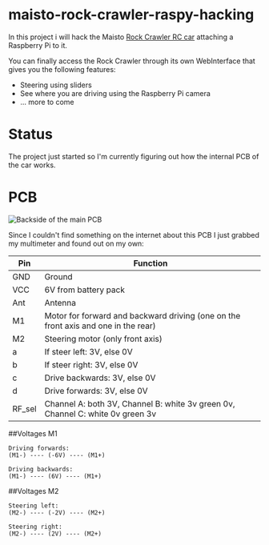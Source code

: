 maisto-rock-crawler-raspy-hacking
=================================

In this project i will hack the Maisto [Rock Crawler RC car](http://www.amazon.de/Maisto-581152-Crawler-farblich-sortiert/dp/B003ML36HI/ref=sr_1_1?ie=UTF8&qid=1392464428&sr=8-1&keywords=maisto+rock+crawler) attaching a Raspberry Pi to it.

You can finally access the Rock Crawler through its own WebInterface that gives you the following features:

* Steering using sliders
* See where you are driving using the Raspberry Pi camera
* ... more to come

Status
======

The project just started so I'm currently figuring out how the internal PCB of the car works.

PCB
===

![Backside of the main PCB](https://github.com/smashnet/maisto-rock-crawler-raspy-hacking/blob/master/pcb/pcb_back.jpg?raw=true)

Since I couldn't find something on the internet about this PCB I just grabbed my multimeter and found out on my own:

| Pin | Function |
| --- | -------- |
| GND | Ground |
| VCC | 6V from battery pack |
| Ant | Antenna |
| M1  | Motor for forward and backward driving (one on the front axis and one in the rear) |
| M2  | Steering motor (only front axis) |
| a   | If steer left: 	3V, else 0V |
| b   | If steer right: 	3V, else 0V |
| c   | Drive backwards: 3V, else 0V |
| d   | Drive forwards:	3V, else 0V |
| RF_sel | Channel A: both 3V, Channel B: white 3v green 0v, Channel C: white 0v green 3v |

##Voltages M1

	Driving forwards:
	(M1-) ---- (-6V) ---- (M1+)
	
	Driving backwards:
	(M1-) ---- (6V) ---- (M1+)


##Voltages M2

	Steering left:
	(M2-) ---- (-2V) ---- (M2+)
	
	Steering right:
	(M2-) ---- (2V) ---- (M2+)